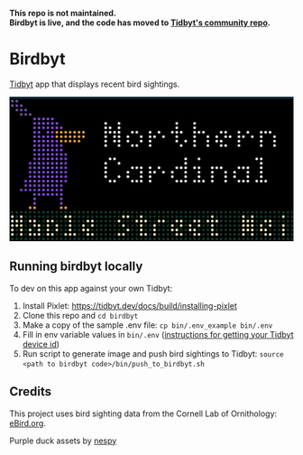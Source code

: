 **This repo is not maintained.**   
**Birdbyt is live, and the code has moved to [Tidbyt's community repo](https://github.com/tidbyt/community/tree/main/apps/birdbyt).**

# Birdbyt

[Tidbyt](https://tidbyt.com/) app that displays recent bird sightings.

![image](birdbyt_screenshot.png)
## Running birdbyt locally

To dev on this app against your own Tidbyt:

1. Install Pixlet: https://tidbyt.dev/docs/build/installing-pixlet 
2. Clone this repo and `cd birdbyt`
3. Make a copy of the sample .env file: `cp bin/.env_example bin/.env`
4. Fill in env variable values in `bin/.env` ([instructions for getting your Tidbyt device id](https://tidbyt.dev/docs/build/build-for-tidbyt#push-to-a-tidbyt))
5. Run script to generate image and push bird sightings to Tidbyt: `source <path to birdbyt code>/bin/push_to_birdbyt.sh`

## Credits

This project uses bird sighting data from the Cornell Lab of Ornithology: [eBird.org](https://ebird.org).

Purple duck assets by [nespy](https://nespy.itch.io/purple-duck-character-asset)
